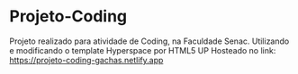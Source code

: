 # Projeto-Coding
Projeto realizado para atividade de Coding, na Faculdade Senac.
Utilizando e modificando o template Hyperspace por HTML5 UP
Hosteado no link: https://projeto-coding-gachas.netlify.app
